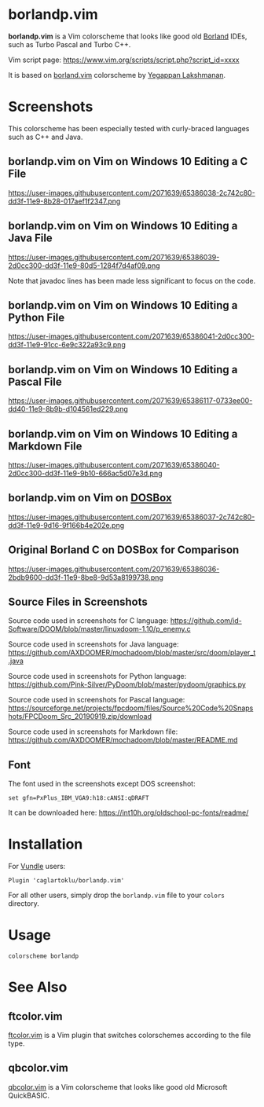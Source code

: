 # borlandp.vim

**borlandp.vim** is a Vim colorscheme that looks like good old [Borland](https://en.wikipedia.org/wiki/Borland) IDEs, such as Turbo Pascal and Turbo C++.

Vim script page:
https://www.vim.org/scripts/script.php?script_id=xxxx

It is based on
[borland.vim](https://www.vim.org/scripts/script.php?script_id=92)
colorscheme by [Yegappan Lakshmanan](https://www.vim.org/account/profile.php?user_id=244).


# Screenshots

This colorscheme has been especially tested with curly-braced languages such as C++ and Java.


## borlandp.vim on Vim on Windows 10 Editing a C File

https://user-images.githubusercontent.com/2071639/65386038-2c742c80-dd3f-11e9-8b28-017aef1f2347.png


## borlandp.vim on Vim on Windows 10 Editing a Java File

https://user-images.githubusercontent.com/2071639/65386039-2d0cc300-dd3f-11e9-80d5-1284f7d4af09.png

Note that javadoc lines has been made less significant to focus on the code.


## borlandp.vim on Vim on Windows 10 Editing a Python File

https://user-images.githubusercontent.com/2071639/65386041-2d0cc300-dd3f-11e9-91cc-6e9c322a93c9.png


## borlandp.vim on Vim on Windows 10 Editing a Pascal File

https://user-images.githubusercontent.com/2071639/65386117-0733ee00-dd40-11e9-8b9b-d104561ed229.png


## borlandp.vim on Vim on Windows 10 Editing a Markdown File

https://user-images.githubusercontent.com/2071639/65386040-2d0cc300-dd3f-11e9-9b10-666ac5d07e3d.png


## borlandp.vim on Vim on [DOSBox](https://www.dosbox.com/)

https://user-images.githubusercontent.com/2071639/65386037-2c742c80-dd3f-11e9-9d16-9f166b4e202e.png


## Original Borland C on DOSBox for Comparison

https://user-images.githubusercontent.com/2071639/65386036-2bdb9600-dd3f-11e9-8be8-9d53a8199738.png


## Source Files in Screenshots

Source code used in screenshots for C language:
https://github.com/id-Software/DOOM/blob/master/linuxdoom-1.10/p_enemy.c

Source code used in screenshots for Java language:
https://github.com/AXDOOMER/mochadoom/blob/master/src/doom/player_t.java

Source code used in screenshots for Python language:
https://github.com/Pink-Silver/PyDoom/blob/master/pydoom/graphics.py

Source code used in screenshots for Pascal language:
https://sourceforge.net/projects/fpcdoom/files/Source%20Code%20Snapshots/FPCDoom_Src_20190919.zip/download

Source code used in screenshots for Markdown file:
https://github.com/AXDOOMER/mochadoom/blob/master/README.md


## Font

The font used in the screenshots except DOS screenshot:

```
set gfn=PxPlus_IBM_VGA9:h18:cANSI:qDRAFT
```

It can be downloaded here:
https://int10h.org/oldschool-pc-fonts/readme/


# Installation

For [Vundle](https://github.com/gmarik/vundle) users:

    Plugin 'caglartoklu/borlandp.vim'

For all other users, simply drop the `borlandp.vim` file to your
`colors` directory.


# Usage

    colorscheme borlandp


# See Also

## ftcolor.vim

[ftcolor.vim](https://github.com/caglartoklu/ftcolor.vim) is a Vim plugin that switches colorschemes according to the file type.

## qbcolor.vim

[qbcolor.vim](https://github.com/caglartoklu/qbcolor.vim) is a Vim colorscheme that looks like good old Microsoft QuickBASIC.

